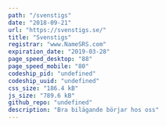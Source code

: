 ```yaml
---
path: "/svenstigs"
date: "2018-09-21"
url: "https://svenstigs.se/"
title: "Svenstigs"
registrar: "www.NameSRS.com"
expiration_date: "2019-03-28"
page_speed_desktop: "88"
page_speed_mobile: "80"
codeship_pid: "undefined"
codeship_uuid: "undefined"
css_size: "186.4 kB"
js_size: "789.6 kB"
github_repo: "undefined"
description: "Bra bilägande börjar hos oss"
---
```


